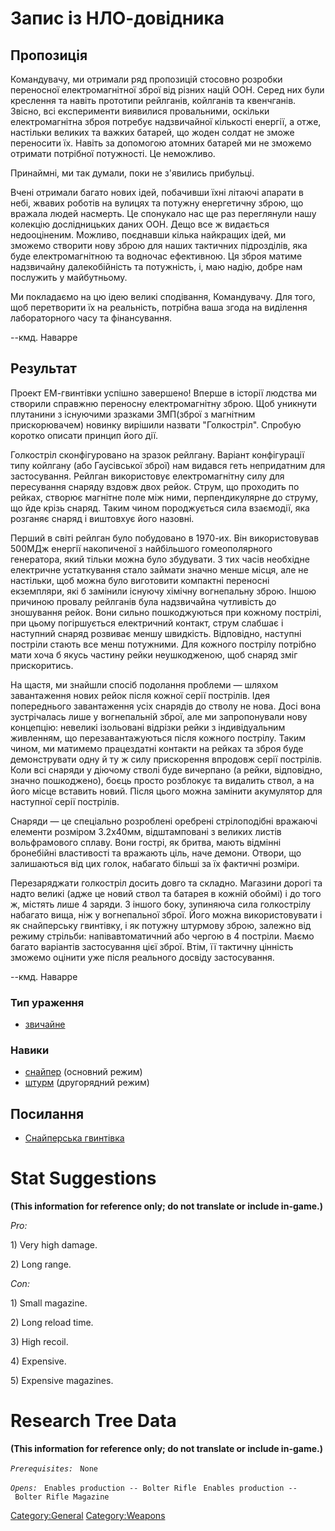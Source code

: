 # Запис із НЛО-довідника

## Пропозиція

Командувачу, ми отримали ряд пропозицій стосовно розробки переносної
електромагнітної зброї від різних націй ООН. Серед них були креслення та
навіть прототипи рейлганів, койлганів та квенчганів. Звісно, всі
експерименти виявилися провальними, оскільки електромагнітна зброя
потребує надзвичайної кількості енергії, а отже, настільки великих та
важких батарей, що жоден солдат не зможе переносити їх. Навіть за
допомогою атомних батарей ми не зможемо отримати потрібної потужності.
Це неможливо.

Принаймні, ми так думали, поки не з'явились прибульці.

Вчені отримали багато нових ідей, побачивши їхні літаючі апарати в небі,
жвавих роботів на вулицях та потужну енергетичну зброю, що вражала людей
насмерть. Це спонукало нас ще раз переглянули нашу колекцію
дослідницьких даних ООН. Дещо все ж видається недооціненим. Можливо,
поєднавши кілька найкращих ідей, ми зможемо створити нову зброю для
наших тактичних підрозділів, яка буде електромагнітною та водночас
ефективною. Ця зброя матиме надзвичайну далекобійність та потужність, і,
маю надію, добре нам послужить у майбутньому.

Ми покладаємо на цю ідею великі сподівання, Командувачу. Для того, щоб
перетворити їх на реальність, потрібна ваша згода на виділення
лабораторного часу та фінансування.

--кмд. Наварре

## Результат

Проект ЕМ-гвинтівки успішно завершено! Вперше в історії людства ми
створили справжню переносну електромагнітну зброю. Щоб уникнути
плутанини з існуючими зразками ЗМП(зброї з магнітним прискорювачем)
новинку вирішили назвати "Голкостріл". Спробую коротко описати принцип
його дії.

Голкостріл сконфігуровано на зразок рейлгану. Варіант конфігурації типу
койлгану (або Гаусівської зброї) нам видався геть непридатним для
застосування. Рейлган використовує електромагнітну силу для пересування
снаряду вздовж двох рейок. Струм, що проходить по рейках, створює
магнітне поле між ними, перпендикулярне до струму, що йде крізь снаряд.
Таким чином породжується сила взаємодії, яка розганяє снаряд і виштовхує
його назовні.

Перший в світі рейлган було побудовано в 1970-их. Він використовував
500МДж енергії накопиченої з найбільшого гомеополярного генератора, який
тільки можна було збудувати. З тих часів необхідне електричне
устаткування стало займати значно менше місця, але не настільки, щоб
можна було виготовити компактні переносні екземпляри, які б замінили
існуючу хімічну вогнепальну зброю. Іншою причиною провалу рейлганів була
надзвичайна чутливість до зношування рейок. Вони сильно пошкоджуються
при кожному пострілі, при цьому погіршується електричний контакт, струм
слабшає і наступний снаряд розвиває меншу швидкість. Відповідно,
наступні постріли стають все менш потужними. Для кожного пострілу
потрібно мати хоча б якусь частину рейки неушкодженою, щоб снаряд зміг
прискоритись.

На щастя, ми знайшли спосіб подолання проблеми — шляхом завантаження
нових рейок після кожної серії пострілів. Ідея попереднього завантаження
усіх снарядів до стволу не нова. Досі вона зустрічалась лише у
вогнепальній зброї, але ми запропонували нову концепцію: невеликі
ізольовані відрізки рейки з індивідуальним живленням, що
перезавантажуються після кожного пострілу. Таким чином, ми матимемо
працездатні контакти на рейках та зброя буде демонструвати одну й ту ж
силу прискорення впродовж серії пострілів. Коли всі снаряди у діючому
стволі буде вичерпано (а рейки, відповідно, значно пошкоджено), боєць
просто розблокує та видалить ствол, а на його місце вставить новий.
Після цього можна замінити акумулятор для наступної серії пострілів.

Снаряди — це спеціально розроблені оребрені стрілоподібні вражаючі
елементи розміром 3.2x40мм, відштамповані з великих листів вольфрамового
сплаву. Вони гострі, як бритва, мають відмінні бронебійні властивості та
вражають ціль, наче демони. Отвори, що залишаються від цих голок,
набагато більші за їх фактичні розміри.

Перезаряджати голкостріл досить довго та складно. Магазини дорогі та
надто великі (адже це новий ствол та батарея в кожній обоймі) і до того
ж, містять лише 4 заряди. З іншого боку, зупиняюча сила голкострілу
набагато вища, ніж у вогнепальної зброї. Його можна використовувати і як
снайперську гвинтівку, і як потужну штурмову зброю, залежно від режиму
стрільби: напівавтоматичний або чергою в 4 постріли. Маємо багато
варіантів застосування цієї зброї. Втім, її тактичну цінність зможемо
оцінити уже після реального досвіду застосування.

--кмд. Наварре

### Тип ураження

- [звичайне](Ураження/звичайне "wikilink")

### Навики

- [снайпер](Навики/снайпер "wikilink") (основний режим)
- [штурм](Навики/штурм "wikilink") (другорядний режим)

## Посилання

- [Снайперська гвинтівка](Translation:Sniper_txt/uk "wikilink")

# Stat Suggestions

**(This information for reference only; do not translate or include
in-game.)**

*Pro:*

1\) Very high damage.

2\) Long range.

*Con:*

1\) Small magazine.

2\) Long reload time.

3\) High recoil.

4\) Expensive.

5\) Expensive magazines.

# Research Tree Data

**(This information for reference only; do not translate or include
in-game.)**

*`Prerequisites:`*
` None`

*`Opens:`*
` Enables production -- Bolter Rifle`
` Enables production -- Bolter Rifle Magazine`

[Category:General](Category:General "wikilink")
[Category:Weapons](Category:Weapons "wikilink")